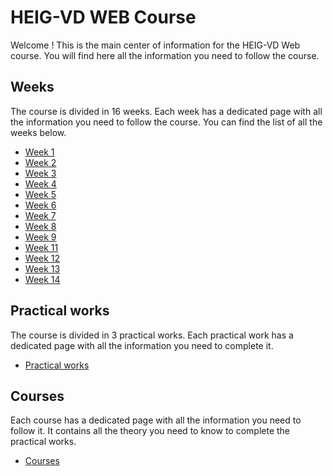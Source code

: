 # HEIG-VD WEB Course

Welcome ! This is the main center of information for the HEIG-VD Web course. You will find here all the information you need to follow the course.

## Weeks

The course is divided in 16 weeks. Each week has a dedicated page with all the information you need to follow the course. You can find the list of all the weeks below.

- [Week 1](./weeks/week-1.md)
- [Week 2](./weeks/week-2.md)
- [Week 3](./weeks/week-3.md)
- [Week 4](./weeks/week-4.md)
- [Week 5](./weeks/week-5.md)
- [Week 6](./weeks/week-6.md)
- [Week 7](./weeks/week-7.md)
- [Week 8](./weeks/week-8.md)
- [Week 9](./weeks/week-9.md)
- [Week 11](./weeks/week-11/index.md)
- [Week 12](./weeks/week-12/index.md)
- [Week 13](./weeks/week-13.md)
- [Week 14](./weeks/week-14/index.md)
<!-- - [Week 15](./weeks/week-15/index.md) -->
<!-- - [Week 16](./weeks/week-16/index.md) -->


## Practical works

The course is divided in 3 practical works. Each practical work has a dedicated page with all the information you need to complete it.

- [Practical works](./practical-works/index.md)

## Courses

Each course has a dedicated page with all the information you need to follow it. It contains all the theory you need to know to complete the practical works.

- [Courses](./courses/index.md)
